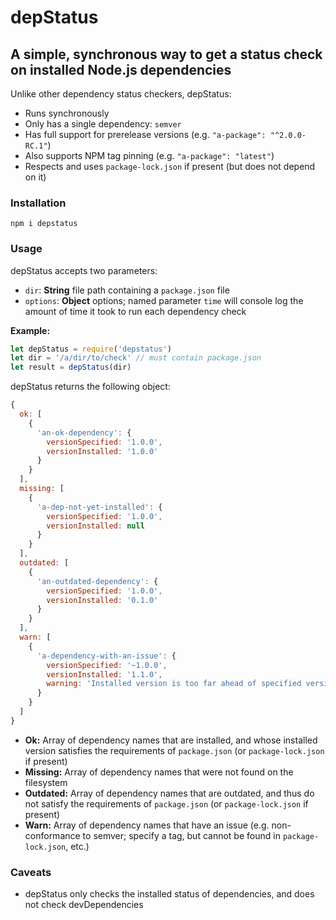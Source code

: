 # depStatus

## A simple, synchronous way to get a status check on installed Node.js dependencies

Unlike other dependency status checkers, depStatus:

- Runs synchronously
- Only has a single dependency: `semver`
- Has full support for prerelease versions (e.g. `"a-package": "^2.0.0-RC.1"`)
- Also supports NPM tag pinning (e.g. `"a-package": "latest"`)
- Respects and uses `package-lock.json` if present (but does not depend on it)


### Installation

`npm i depstatus`


### Usage

depStatus accepts two parameters:
- `dir`: **String** file path containing a `package.json` file
- `options`: **Object** options; named parameter `time` will console log the amount of time it took to run each dependency check

**Example:**
```js
let depStatus = require('depstatus')
let dir = '/a/dir/to/check' // must contain package.json
let result = depStatus(dir)
```

depStatus returns the following object:

```js
{
  ok: [
    {
      'an-ok-dependency': {
        versionSpecified: '1.0.0',
        versionInstalled: '1.0.0'
      }
    }
  ],
  missing: [
    {
      'a-dep-not-yet-installed': {
        versionSpecified: '1.0.0',
        versionInstalled: null
      }
    }
  ],
  outdated: [
    {
      'an-outdated-dependency': {
        versionSpecified: '1.0.0',
        versionInstalled: '0.1.0'
      }
    }
  ],
  warn: [
    {
      'a-dependency-with-an-issue': {
        versionSpecified: '~1.0.0',
        versionInstalled: '1.1.0',
        warning: 'Installed version is too far ahead of specified version'
      }
    }
  ]
}
```

- **Ok:** Array of dependency names that are installed, and whose installed version satisfies the requirements of `package.json` (or `package-lock.json` if present)
- **Missing:** Array of dependency names that were not found on the filesystem
- **Outdated:** Array of dependency names that are outdated, and thus do not satisfy the requirements of `package.json` (or `package-lock.json` if present)
- **Warn:** Array of dependency names that have an issue (e.g. non-conformance to semver; specify a tag, but cannot be found in `package-lock.json`, etc.)


### Caveats

- depStatus only checks the installed status of dependencies, and does not check devDependencies
